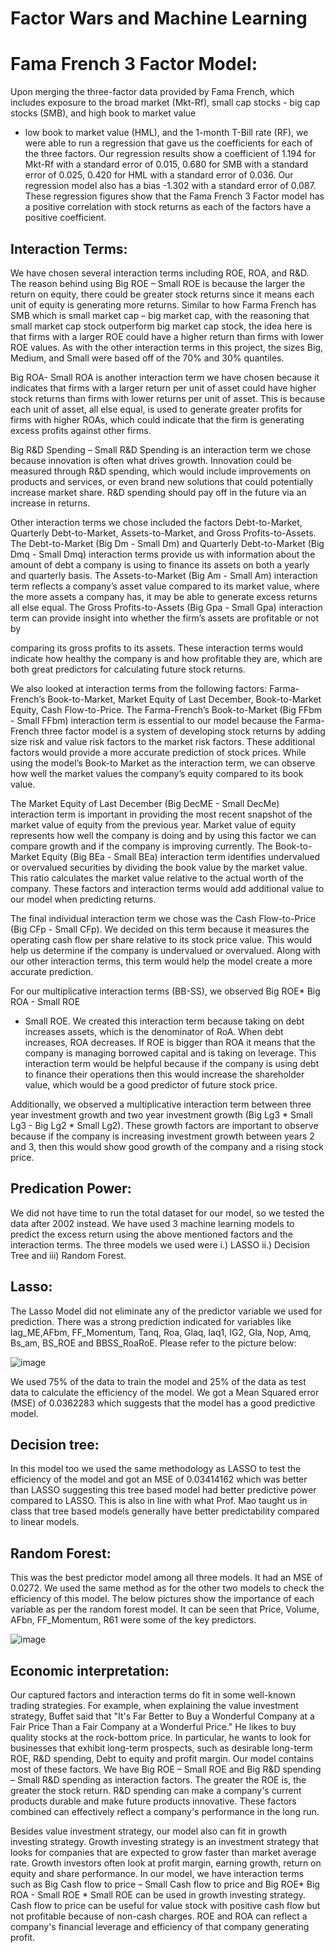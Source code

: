 # Factor Wars and Machine Learning


 
# Fama French 3 Factor Model:

Upon merging the three-factor data provided by Fama French, which includes exposure to the broad market (Mkt-Rf), small cap stocks - big cap stocks (SMB), and high book to market value
- low book to market value (HML), and the 1-month T-Bill rate (RF), we were able to run a regression that gave us the coefficients for each of the three factors. Our regression results show a coefficient of 1.194 for Mkt-Rf with a standard error of 0.015, 0.680 for SMB with a standard error of 0.025, 0.420 for HML with a standard error of 0.036. Our regression model also has a bias -1.302 with a standard error of 0.087. These regression figures show that the Fama French 3 Factor model has a positive correlation with stock returns as each of the factors have a positive
coefficient.

## Interaction Terms:

We have chosen several interaction terms including ROE, ROA, and R&D. The reason behind using Big ROE – Small ROE is because the larger the return on equity, there could be greater
stock returns since it means each unit of equity is generating more returns. Similar to how Farma French has SMB which is small market cap – big market cap, with the reasoning that small market cap stock outperform big market cap stock, the idea here is that firms with a larger ROE could have a higher return than firms with lower ROE values. As with the other interaction terms in this project, the sizes Big, Medium, and Small were based off of the 70% and 30% quantiles.

Big ROA- Small ROA is another interaction term we have chosen because it indicates that firms with a larger return per unit of asset could have higher stock returns than firms with lower returns per unit of asset. This is because each unit of asset, all else equal, is used to generate greater profits for firms with higher ROAs, which could indicate that the firm is generating excess profits against other firms.

Big R&D Spending – Small R&D Spending is an interaction term we chose because innovation is often what drives growth. Innovation could be measured through R&D spending, which would include improvements on products and services, or even brand new solutions that could potentially increase market share. R&D spending should pay off in the future via an increase in returns.

Other interaction terms we chose included the factors Debt-to-Market, Quarterly Debt-to-Market, Assets-to-Market, and Gross Profits-to-Assets. The Debt-to-Market (Big Dm - Small Dm) and
Quarterly Debt-to-Market (Big Dmq - Small Dmq) interaction terms provide us with information about the amount of debt a company is using to finance its assets on both a yearly and quarterly basis. The Assets-to-Market (Big Am - Small Am) interaction term reflects a company’s asset value compared to its market value, where the more assets a company has, it may be able to generate excess returns all else equal. The Gross Profits-to-Assets (Big Gpa - Small Gpa) interaction term can provide insight into whether the firm’s assets are profitable or not by
 
comparing its gross profits to its assets. These interaction terms would indicate how healthy the company is and how profitable they are, which are both great predictors for calculating future
stock returns.

We also looked at interaction terms from the following factors: Farma-French’s Book-to-Market, Market Equity of Last December, Book-to-Market Equity, Cash Flow-to-Price. The
Farma-French’s Book-to-Market (Big FFbm - Small FFbm) interaction term is essential to our model because the Farma-French three factor model is a system of developing stock returns by adding size risk and value risk factors to the market risk factors. These additional factors would provide a more accurate prediction of stock prices. While using the model’s Book-to Market as
the interaction term, we can observe how well the market values the company’s equity compared to its book value.

The Market Equity of Last December (Big DecME - Small DecMe) interaction term is important in providing the most recent snapshot of the market value of equity from the previous year.
Market value of equity represents how well the company is doing and by using this factor we can compare growth and if the company is improving currently. The Book-to-Market Equity (Big
BEa - Small BEa) interaction term identifies undervalued or overvalued securities by dividing the book value by the market value. This ratio calculates the market value relative to the actual worth of the company. These factors and interaction terms would add additional value to our model when predicting returns.

The final individual interaction term we chose was the Cash Flow-to-Price (Big CFp - Small
CFp). We decided on this term because it measures the operating cash flow per share relative to its stock price value. This would help us determine if the company is undervalued or overvalued. Along with our other interaction terms, this term would help the model create a more accurate prediction.

For our multiplicative interaction terms (BB-SS), we observed Big ROE* Big ROA - Small ROE
* Small ROE. We created this interaction term because taking on debt increases assets, which is the denominator of RoA. When debt increases, ROA decreases. If ROE is bigger than ROA it means that the company is managing borrowed capital and is taking on leverage. This interaction term would be helpful because if the company is using debt to finance their operations then this would increase the shareholder value, which would be a good predictor of future stock price.

Additionally, we observed a multiplicative interaction term between three year investment growth and two year investment growth (Big Lg3 * Small Lg3 - Big Lg2 * Small Lg2). These growth factors are important to observe because if the company is increasing investment growth between years 2 and 3, then this would show good growth of the company and a rising stock price.
 
## Predication Power:

We did not have time to run the total dataset for our model, so we tested the data after 2002 instead. We have used 3 machine learning models to predict the excess return using the above mentioned factors and the interaction terms. The three models we used were i.) LASSO ii.)
Decision Tree and iii) Random Forest.

## Lasso:

The Lasso Model did not eliminate any of the predictor variable we used for prediction. There was a strong prediction indicated for variables like lag_ME,AFbm, FF_Momentum, Tanq, Roa, Glaq, Iaq1, IG2, Gla, Nop, Amq, Bs_am, BS_ROE and BBSS_RoaRoE. Please refer to the picture below:
 
![image](https://user-images.githubusercontent.com/77515069/121127439-a2a01780-c7de-11eb-9972-cebe608b145b.png)
 
 
We used 75% of the data to train the model and 25% of the data as test data to calculate the
efficiency of the model. We got a Mean Squared error (MSE) of 0.0362283 which suggests that the model has a good predictive model.

## Decision tree:

In this model too we used the same methodology as LASSO to test the efficiency of the model and got an MSE of 0.03414162 which was better than LASSO suggesting this tree based model
had better predictive power compared to LASSO. This is also in line with what Prof. Mao taught us in class that tree based models generally have better predictability compared to linear models.




## Random Forest:

This was the best predictor model among all three models. It had an MSE of 0.0272. We used the same method as for the other two models to check the efficiency of this model. The below pictures show the importance of each variable as per the random forest model. It can be seen that Price, Volume, AFbn, FF_Momentum, R61 were some of the key predictors.
 
 
 ![image](https://user-images.githubusercontent.com/77515069/121127516-bcd9f580-c7de-11eb-8900-d560c2f1bf99.png)

 

## Economic interpretation:

Our captured factors and interaction terms do fit in some well-known trading strategies. For
example, when explaining the value investment strategy, Buffet said that "It's Far Better to Buy a Wonderful Company at a Fair Price Than a Fair Company at a Wonderful Price." He likes to buy quality stocks at the rock-bottom price. In particular, he wants to look for businesses that exhibit long-term prospects, such as desirable long-term ROE, R&D spending, Debt to equity and profit margin. Our model contains most of these factors. We have Big ROE – Small ROE and Big
R&D spending – Small R&D spending as interaction factors. The greater the ROE is, the greater the stock return. R&D spending can make a company's current products durable and make future products innovative. These factors combined can effectively reflect a company's performance in the long run.
 
Besides value investment strategy, our model also can fit in growth investing strategy. Growth investing strategy is an investment strategy that looks for companies that are expected to grow faster than market average rate. Growth investors often look at profit margin, earning growth, return on equity and share performance. In our model, we have interaction terms such as Big Cash flow to price – Small Cash flow to price and Big ROE* Big ROA - Small ROE * Small ROE can be used in growth investing strategy. Cash flow to price can be useful for value stock with positive cash flow but not profitable because of non-cash charges. ROE and ROA can reflect a company's financial leverage and efficiency of that company generating profit.

